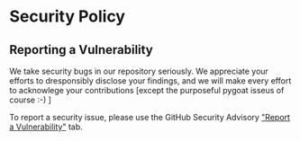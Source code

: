 # Security Policy

## Reporting a Vulnerability

We take security bugs in our repository seriously. We appreciate your efforts to dresponsibly disclose your findings, and we will make every effort to acknowlege your contributions [except the purposeful pygoat isseus of course :-) ]

To report a security issue, please use the GitHub Security Advisory ["Report a Vulnerability"](https://github.com/cwpearce/pygoat-github-actions/security/advisories/new) tab.
